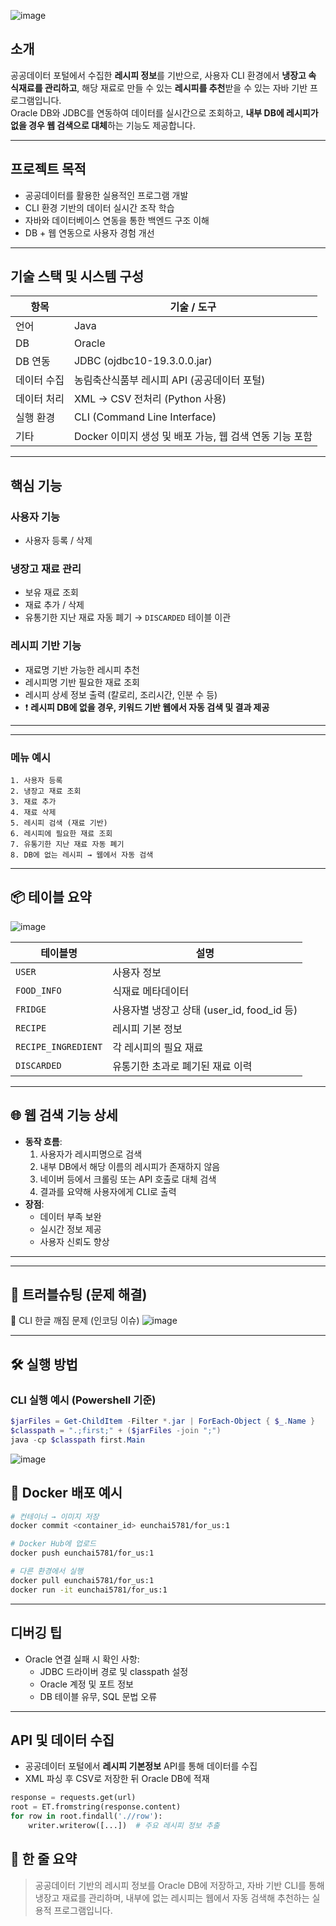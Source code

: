 
![image](https://github.com/user-attachments/assets/47264196-2722-41b0-a47c-1e03b0f733d6)

## 소개

공공데이터 포털에서 수집한 **레시피 정보**를 기반으로, 사용자 CLI 환경에서 **냉장고 속 식재료를 관리하고**, 해당 재료로 만들 수 있는 **레시피를 추천**받을 수 있는 자바 기반 프로그램입니다.  
Oracle DB와 JDBC를 연동하여 데이터를 실시간으로 조회하고, **내부 DB에 레시피가 없을 경우 웹 검색으로 대체**하는 기능도 제공합니다.

---

## 프로젝트 목적

- 공공데이터를 활용한 실용적인 프로그램 개발
- CLI 환경 기반의 데이터 실시간 조작 학습
- 자바와 데이터베이스 연동을 통한 백엔드 구조 이해
- DB + 웹 연동으로 사용자 경험 개선

---

## 기술 스택 및 시스템 구성

| 항목           | 기술 / 도구                                                                 |
|----------------|-----------------------------------------------------------------------------|
| 언어           | Java                                                                        |
| DB             | Oracle                                                                      |
| DB 연동        | JDBC (ojdbc10-19.3.0.0.jar)                                                 |
| 데이터 수집    | 농림축산식품부 레시피 API (공공데이터 포털)                                 |
| 데이터 처리    | XML → CSV 전처리 (Python 사용)                                              |
| 실행 환경      | CLI (Command Line Interface)                                                |
| 기타           | Docker 이미지 생성 및 배포 가능, 웹 검색 연동 기능 포함                     |

---

## 핵심 기능

### 사용자 기능
- 사용자 등록 / 삭제

### 냉장고 재료 관리
- 보유 재료 조회
- 재료 추가 / 삭제
- 유통기한 지난 재료 자동 폐기 → `DISCARDED` 테이블 이관

### 레시피 기반 기능
- 재료명 기반 가능한 레시피 추천
- 레시피명 기반 필요한 재료 조회
- 레시피 상세 정보 출력 (칼로리, 조리시간, 인분 수 등)
- ❗ **레시피 DB에 없을 경우, 키워드 기반 웹에서 자동 검색 및 결과 제공**

---

---
### 메뉴 예시

```
1. 사용자 등록
2. 냉장고 재료 조회
3. 재료 추가
4. 재료 삭제
5. 레시피 검색 (재료 기반)
6. 레시피에 필요한 재료 조회
7. 유통기한 지난 재료 자동 폐기
8. DB에 없는 레시피 → 웹에서 자동 검색

```

---

## 📦 테이블 요약
![image](https://github.com/user-attachments/assets/7d6ceabe-7bdf-4154-a2f3-6eb93233df73)

| 테이블명 | 설명 |
| --- | --- |
| `USER` | 사용자 정보 |
| `FOOD_INFO` | 식재료 메타데이터 |
| `FRIDGE` | 사용자별 냉장고 상태 (user_id, food_id 등) |
| `RECIPE` | 레시피 기본 정보 |
| `RECIPE_INGREDIENT` | 각 레시피의 필요 재료 |
| `DISCARDED` | 유통기한 초과로 폐기된 재료 이력 |

---

## 🌐 웹 검색 기능 상세

- **동작 흐름**:
    1. 사용자가 레시피명으로 검색
    2. 내부 DB에서 해당 이름의 레시피가 존재하지 않음
    3. 네이버 등에서 크롤링 또는 API 호출로 대체 검색
    4. 결과를 요약해 사용자에게 CLI로 출력
- **장점**:
    - 데이터 부족 보완
    - 실시간 정보 제공
    - 사용자 신뢰도 향상

---
---
## 🧪 트러블슈팅 (문제 해결)
🔸 CLI 한글 깨짐 문제 (인코딩 이슈)
![image](https://github.com/user-attachments/assets/3a37b6f4-b3b4-4527-abb5-1d35e4735d8d)


---

## 🛠 실행 방법

### CLI 실행 예시 (Powershell 기준)

```powershell
$jarFiles = Get-ChildItem -Filter *.jar | ForEach-Object { $_.Name }
$classpath = ".;first;" + ($jarFiles -join ";")
java -cp $classpath first.Main
```
![image](https://github.com/user-attachments/assets/40ab2c27-815e-45f0-b977-41bf935e5afc)


## 🐳 Docker 배포 예시

```bash
# 컨테이너 → 이미지 저장
docker commit <container_id> eunchai5781/for_us:1

# Docker Hub에 업로드
docker push eunchai5781/for_us:1

# 다른 환경에서 실행
docker pull eunchai5781/for_us:1
docker run -it eunchai5781/for_us:1

```

---

##  디버깅 팁

- Oracle 연결 실패 시 확인 사항:
    - JDBC 드라이버 경로 및 classpath 설정
    - Oracle 계정 및 포트 정보
    - DB 테이블 유무, SQL 문법 오류

---


## API 및 데이터 수집

- 공공데이터 포털에서 **레시피 기본정보** API를 통해 데이터를 수집
- XML 파싱 후 CSV로 저장한 뒤 Oracle DB에 적재

```python
response = requests.get(url)
root = ET.fromstring(response.content)
for row in root.findall('.//row'):
    writer.writerow([...])  # 주요 레시피 정보 추출

```

## 📌 한 줄 요약

> 공공데이터 기반의 레시피 정보를 Oracle DB에 저장하고, 자바 기반 CLI를 통해 냉장고 재료를 관리하며, 내부에 없는 레시피는 웹에서 자동 검색해 추천하는 실용적 프로그램입니다.
>
